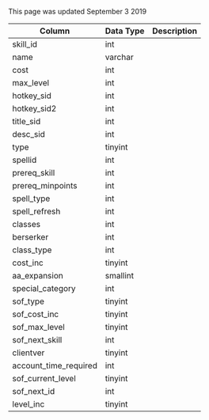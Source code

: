 This page was updated September 3 2019

| Column                | Data Type | Description |
| --------------------- | --------- | ----------- |
| skill_id              | int       |             |
| name                  | varchar   |             |
| cost                  | int       |             |
| max_level             | int       |             |
| hotkey_sid            | int       |             |
| hotkey_sid2           | int       |             |
| title_sid             | int       |             |
| desc_sid              | int       |             |
| type                  | tinyint   |             |
| spellid               | int       |             |
| prereq_skill          | int       |             |
| prereq_minpoints      | int       |             |
| spell_type            | int       |             |
| spell_refresh         | int       |             |
| classes               | int       |             |
| berserker             | int       |             |
| class_type            | int       |             |
| cost_inc              | tinyint   |             |
| aa_expansion          | smallint  |             |
| special_category      | int       |             |
| sof_type              | tinyint   |             |
| sof_cost_inc          | tinyint   |             |
| sof_max_level         | tinyint   |             |
| sof_next_skill        | int       |             |
| clientver             | tinyint   |             |
| account_time_required | int       |             |
| sof_current_level     | tinyint   |             |
| sof_next_id           | int       |             |
| level_inc             | tinyint   |             |
